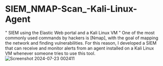 # SIEM_NMAP-Scan_-Kali-Linux-Agent
" SIEM using the Elastic Web portal and a Kali Linux VM "
One of the most commonly used commands by hackers is [Nmap], with the goal of mapping the network and finding vulnerabilities. For this reason, I developed a SIEM that can receive and monitor alerts from an agent installed on a Kali Linux VM whenever someone tries to use this tool.
![Screenshot 2024-07-23 002411](https://github.com/user-attachments/assets/dbcef1f0-2a72-4c72-b548-6abd288dd065)

